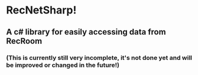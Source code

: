 # RecNetSharp!
## A c# library for easily accessing data from RecRoom
### (This is currently still very incomplete, it's not done yet and will be improved or changed in the future!)
